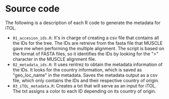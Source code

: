 # Source code

The following is a description of each R code to generate the metadata for iTOL. 

* `01_accesion_ids.R`: It's in charge of creating a csv file that contains all the IDs for the tree. The IDs are retreive from the fasta file that MUSCLE gave me when 
performing the multiple alignment. The script is based on the format of FASTA files, so it identifies the IDs by looking for the ">" character in the MUSCLE alignment file.
* `02_metadata_ids.R`: It uses rentrez to obtain the metadata information of the IDs. It looks for the country information, which is saved as "geo_loc_name" in the metadata.
Saves the metadata output as a csv file, which only contains the IDs and their respective country of origin. 
* `03_iTOL_metadata.R`: Creates a txt that will serve as an input for iTOL. The txt assigns a color to each ID depending on its country of origin. 


